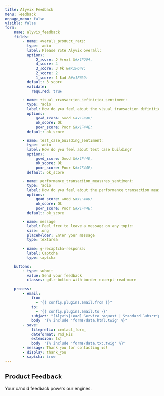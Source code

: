 ```yaml
---
title: Alyvix Feedback
menu: Feedback
onpage_menu: false
visible: false
form:
    name: alyvix_feedback
    fields:
        - name: overall_product_rate:
          type: radio
          label: Please rate Alyvix overall:
          options:
              5_score: 5 Great &#x1F604;
              4_score: 4
              3_score: 3 Ok &#x1F642;
              2_score: 2
              1_score: 1 Bad &#x1F629;
          default: 3_score
          validate:
            required: true

        - name: visual_transaction_definition_sentiment:
          type: radio
          label: How do you feel about the visual transaction definition?
          options:
              good_score: Good &#x1F44D;
              ok_score: Ok
              poor_score: Poor &#x1F44E;
          default: ok_score

        - name: test_case_building_sentiment:
          type: radio
          label: How do you feel about test case building?
          options:
              good_score: Good &#x1F44D;
              ok_score: Ok
              poor_score: Poor &#x1F44E;
          default: ok_score

        - name: performance_transaction_measures_sentiment:
          type: radio
          label: How do you feel about the performance transaction measures?
          options:
              good_score: Good &#x1F44D;
              ok_score: Ok
              poor_score: Poor &#x1F44E;
          default: ok_score

        - name: message
          label: Feel free to leave a message on any topic:
          size: long
          placeholder: Enter your message
          type: textarea

        - name: g-recaptcha-response:
          label: Captcha
          type: captcha

    buttons:
        - type: submit
          value: Send your feedback
          classes: gdlr-button with-border excerpt-read-more

    process:
        - email:
            from:
              - "{{ config.plugins.email.from }}"
            to:
              - "{{ config.plugins.email.to }}"
            subject: "[Alyvix|Lead] Service request | Standard Subscription"
            body: "{% include 'forms/data.html.twig' %}"
        - save:
            fileprefix: contact_form_
            dateformat: Ymd_His
            extension: txt
            body: "{% include 'forms/data.txt.twig' %}"
        - message: Thank you for contacting us!
        - display: thank_you
        - captcha: true
---
```


## Product **Feedback**

Your candid feedback powers our engines.
